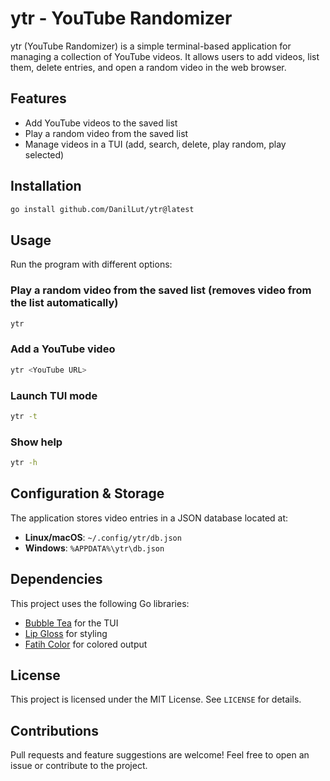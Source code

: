 # ytr - YouTube Randomizer

ytr (YouTube Randomizer) is a simple terminal-based application for managing a collection of YouTube videos. It allows users to add videos, list them, delete entries, and open a random video in the web browser.

## Features

- Add YouTube videos to the saved list
- Play a random video from the saved list
- Manage videos in a TUI (add, search, delete, play random, play selected)

## Installation

```sh
go install github.com/DanilLut/ytr@latest
```

## Usage

Run the program with different options:

### Play a random video from the saved list (removes video from the list automatically)
```sh
ytr
```

### Add a YouTube video
```sh
ytr <YouTube URL>
```

### Launch TUI mode
```sh
ytr -t
```

### Show help
```sh
ytr -h
```

## Configuration & Storage
The application stores video entries in a JSON database located at:

- **Linux/macOS**: `~/.config/ytr/db.json`
- **Windows**: `%APPDATA%\ytr\db.json`

## Dependencies
This project uses the following Go libraries:
- [Bubble Tea](https://github.com/charmbracelet/bubbletea) for the TUI
- [Lip Gloss](https://github.com/charmbracelet/lipgloss) for styling
- [Fatih Color](https://github.com/fatih/color) for colored output

## License
This project is licensed under the MIT License. See `LICENSE` for details.

## Contributions
Pull requests and feature suggestions are welcome! Feel free to open an issue or contribute to the project.

